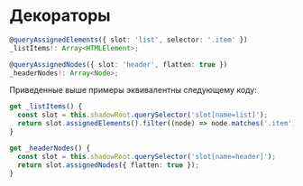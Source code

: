 # Декораторы

```ts
@queryAssignedElements({ slot: 'list', selector: '.item' })
_listItems!: Array<HTMLElement>;

@queryAssignedNodes({ slot: 'header', flatten: true })
_headerNodes!: Array<Node>;
```

Приведенные выше примеры эквивалентны следующему коду:

```ts
get _listItems() {
  const slot = this.shadowRoot.querySelector('slot[name=list]');
  return slot.assignedElements().filter((node) => node.matches('.item'));
}

get _headerNodes() {
  const slot = this.shadowRoot.querySelector('slot[name=header]');
  return slot.assignedNodes({ flatten: true });
}
```
